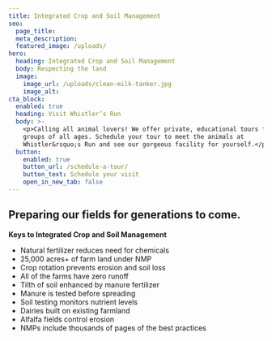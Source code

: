 ```yaml
---
title: Integrated Crop and Soil Management
seo:
  page_title:
  meta_description:
  featured_image: /uploads/
hero:
  heading: Integrated Crop and Soil Management
  body: Respecting the land
  image:
    image_url: /uploads/clean-milk-tanker.jpg
    image_alt:
cta_block:
  enabled: true
  heading: Visit Whistler’s Run
  body: >-
    <p>Calling all animal lovers! We offer private, educational tours for small
    groups of all ages. Schedule your tour to meet the animals at
    Whistler&rsquo;s Run and see our gorgeous facility for yourself.</p>
  button:
    enabled: true
    button_url: /schedule-a-tour/
    button_text: Schedule your visit
    open_in_new_tab: false
---
```


## Preparing our fields for generations to come.

**Keys to Integrated Crop and Soil Management**

* Natural fertilizer reduces need for chemicals
* 25,000 acres+ of farm land under NMP
* Crop rotation prevents erosion and soil loss  
* All of the farms have zero runoff
* Tilth of soil enhanced by manure fertilizer  
* Manure is tested before spreading
* Soil testing monitors nutrient levels  
* Dairies built on existing farmland
* Alfalfa fields control erosion  
* NMPs include thousands of pages of the best practices